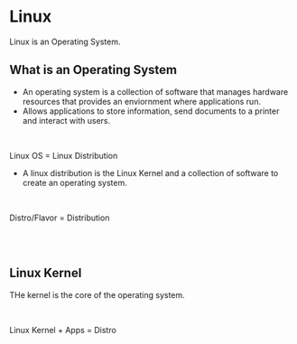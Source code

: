 # Linux

Linux is an Operating System.

## What is an Operating System

- An operating system is a collection of software that manages hardware resources that provides an enviornment where applications run.
- Allows applications to store information, send documents to a printer and interact with users.

<br>

Linux OS = Linux Distribution 

- A linux distribution is the Linux Kernel and a collection of software to create an operating system.

<br>

Distro/Flavor = Distribution

<br>
<br>

## Linux Kernel

THe kernel is the core of the operating system.

<br>

Linux Kernel + Apps = Distro
